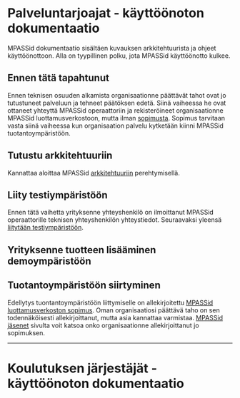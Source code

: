 # Palveluntarjoajat - käyttöönoton dokumentaatio

MPASSid dokumentaatio sisältäen kuvauksen arkkitehtuurista ja ohjeet käyttöönottoon. Alla on tyypillinen polku, jota MPASSid käyttöönotto kulkee. 

## Ennen tätä tapahtunut

Ennen teknisen osuuden alkamista organisaationne päättävät tahot ovat jo tutustuneet palveluun ja tehneet päätöksen edetä. Siinä vaiheessa he ovat ottaneet yhteyttä MPASSid operaattoriin ja rekisteröineet organisaationne MPASSid luottamusverkostoon, mutta ilman [sopimusta](https://mpass.fi/sopimus/). Sopimus tarvitaan vasta siinä vaiheessa kun organisaation palvelu kytketään kiinni MPASSid tuotantoympäristöön. 

## Tutustu arkkitehtuuriin

Kannattaa aloittaa MPASSid [arkkitehtuuriin](arkkitehtuuri.md) perehtymisellä.

## Liity testiympäristöön

Ennen tätä vaihetta yrityksenne yhteyshenkilö on ilmoittanut MPASSid operaattorille teknisen yhteyshenkilön yhteystiedot.
Seuraavaksi yleensä [liitytään testiympäristöön](testiymparisto.md). 

## Yrityksenne tuotteen lisääminen demoympäristöön


## Tuotantoympäristöön siirtyminen

Edellytys tuontantoympäristöön liittymiselle on allekirjoitettu [MPASSid luottamusverkoston sopimus](https://mpass.fi/sopimus/). Oman organisaatiosi päättävä taho on sen todennäköisesti allekirjoittanut, mutta asia kannattaa varmistaa. [MPASSid jäsenet](https://mpass.fi/jasenet/) sivulta voit katsoa onko organisaationne allekirjoittanut jo sopimuksen. 

-----------------------

# Koulutuksen järjestäjät - käyttöönoton dokumentaatio

